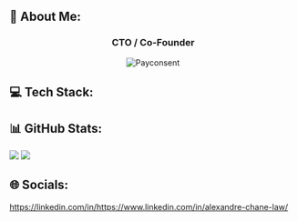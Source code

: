 ## 💫 About Me:

<h3 align="center">CTO / Co-Founder</h3>
<p align="center">
  <img src="https://app.payconsent.io/logo-payconsent.svg" alt="Payconsent"></img>
</p>

## 💻 Tech Stack:

## 📊 GitHub Stats:
![](https://github-readme-stats.vercel.app/api?username=Narguss&theme=bear&hide_border=false&include_all_commits=false&count_private=false)
![](https://github-readme-stats.vercel.app/api/top-langs/?username=Narguss&theme=bear&hide_border=false&include_all_commits=false&count_private=false&layout=compact)

## 🌐 Socials:
https://linkedin.com/in/https://www.linkedin.com/in/alexandre-chane-law/
